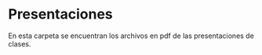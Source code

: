 # Presentaciones

En esta carpeta se encuentran los archivos en pdf de las presentaciones de clases. 
